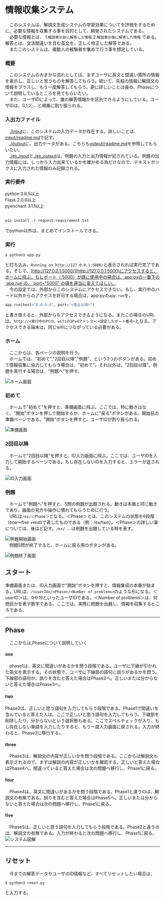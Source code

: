 # 情報収集システム
　このシステムは、解説文生成システムの学習効果についてを評価をするために、必要な情報を収集する事を目的として、開発されたシステムである。<br>
　必要な情報とは、
1.`解説表示前に解答した情報`
2.`解説表示後に解答した情報`
である。解答とは、文法間違いを含む英文を、正しく修正した解答である。<br>
　またこのシステムは、複数人の被験者を集めて行う事を想定している。


### 概要
　このシステムの大まかな流れとしては、まずユーザに英文と間違い箇所の情報を表示し、正しいと思うものを解答してもらう。続いて、先程の情報に解説文の情報をプラスし、もう一度解答してもらう。更に詳しいことは後の、Phaseについて説明しているところを見てもらいたい。<br>
　また、ユーザIDによって、誰の解答情報かを区別できるようにしている。ユーザIDは、0,1,2,... と順番に割り振られる。

### 入出力ファイル
　[./input](https://github.com/yusuke1565/gathering-info-system/tree/master/input)に、このシステムの入力データが存在する。詳しいことは、[input/readme.md](https://github.com/yusuke1565/gathering-info-system/tree/master/input/readme.md)で記す。<br>
　[./output](https://github.com/yusuke1565/gathering-info-system/tree/master/output)に、出力データがある。こちらも[output/readme.md](https://github.com/yusuke1565/gathering-info-system/tree/master/output/readme.md)を参照してもらいたい。<br>
　[./ex_input](https://github.com/yusuke1565/gathering-info-system/tree/master/ex_input)と[./ex_output](https://github.com/yusuke1565/gathering-info-system/tree/master/ex_output)は、例題の入力と出力情報が記されている。例題の出力情報には、しっかり入力出来ているかを確かめる為だけなので、テキストボックスに入力された情報のみ記録される。

### 実行要件
python 3.8.5以上<br>
Flask 2.0.0以上<br>
pyenchant 3.1.1以上<br><br>
```python
pip install -r request/requirement.txt
```
でpython以外は、まとめてインストールできる。

### 実行
```python:/evaluation-system
$ python3 app.py
```
と打ち込み、`Running on http://127.0.0.1:5000/`と表示されれば実行完了である。そして、[http://127.0.0.1:5000/](http://127.0.0.1:5000)にアクセスすると、ホームに飛ぶ。もしポート（:5000）が既に使用中の場合は、app.pyの一番下の`app.run`の、`port="5000"`の値を適当に変えてほしい。<br>
　今の設定では、外部からこのシステムにアクセスできない。もし、実行中のハード以外からのアクセスを許可する場合は、app.pyの`app.run`を、
```python:app.py
app.run(host="0.0.0.0", port="<適当な値>")
```
と書き換えると、外部からもアクセスできるようになる。またこの場合のURLは、`http://<実行中のPCの、wifiのIPv4アドレス>:<設定したポート番号>`となる。アクセスできる端末は、同じwifiにつながっている必要がある。

### ホーム
　ここからは、各ページの説明を行う。<br>
　ホームでは、"初めて","2回目以降","例題"、という3つのボタンがある。初めて情報収集に協力してもらう場合は、"初めて"。それ以外は、"2回目以降"。例題を実行する場合は、"例題へ"を押す。

![ホーム画面](./images/sys_home.png)

### 初めて
　ホームで"初めて"を押すと、準備画面に飛ぶ。ここでは、特に動きはなく、"開始"ボタンを押して開始するか、ホームに"戻る"ボタンがある。開始前の準備ページである。"開始"ボタンを押すと、ユーザIDが割り振られる。

![準備画面](./images/sys_new.png)

### 2回目以降
　ホームで"2回目以降"を押すと、ID入力画面に飛ぶ。ここでは、ユーザIDを入力して開始するページである。もし存在しないIDを入力すると、エラーが返される。

![ID入力画面](./images/sys_second.png)

### 例題
　ホームで"例題へ"を押すと、5問の例題が出題される。動きは本番と同じ動きであり、画面の見方や操作に慣れてもらうために行う。<br>
　URLは`/ex/＜Phase＞`となる。＜Phase＞とは、このシステムの状態を6段階（one～five +end)で表したものである（例：/ex/two）。＜Phase＞の詳しい事については、後ほど記す。`/ex/...`は例題を出題している時を表す。

![例題開始画面](./images/sys_exstart.png)
<br>
　例題5問が終了すると、ホームに戻る用のボタンがある。

![例題終了画面](./images/sys_exend.png)

## スタート
 準備画面または、ID入力画面で"開始"ボタンを押すと、情報集収の本番が始まる。URLは、`/<userID>/<Phase>/<Number of problems>`のような形になる。＜userID＞は、0や19といったユーザIDである。＜Number of problems＞は、何問目かを表す数字である。ここでは、実際に問題を出題し、情報を収集するところである。
<hr>

## Phase
　ここからは,Phaseについて説明していく
#### one
　phase1は、英文に間違いがあるかを問う段階である。ユーザに下線が引かれた英文を表示する。その状態で、ユーザに下線部の語句に誤りがあるかを問う。下線部の語句が、誤りを含むと答えた場合はPhase2へ。正しいまたは分からないと答えた場合はPhase3へ。

#### two　
 Phase2は、正しいと思う語句を入力してもらう段階である。Phase1で間違いを含んでいると答えた人は、ここで正しいと思う語句を入力してもらう。下線部を削除したり、分からないという選択肢もある。ここでスペルチェックが入り、もし存在しない単語を入力したりすると、もう一度入力画面に戻される。入力が終わると、Phase3に移行する。

#### three
　Phase3は、解説文の内容が正しいかを問う段階である。ここからは解説文も表示されるので、まずは解説の内容が正しいかを確認する。正しいと答えた場合はPhase4へ。間違っていると答えた場合は次の問題へ移行し、Phase1に戻る。

#### four
　Phase4は、英文に間違いがあるかを問う段階である。Phase1と違うのは、解説文の有無である。誤りを含むと答えた場合はPhase5へ。正しいまたは分からないと答えた場合は次の問題へ移行し、Phase1に戻る。

#### five
　Phase5は、正しいと思う語句を入力してもらう段階である。Phase2と違うのは、解説文の有無である。入力が終わると次の問題へ移行し、Phase1に戻る。
![システム図解](./images/system_overview.png "システム概要の図解")

<hr>

## リセット
　今までの解答データやユーザのID情報など、すべてリセットしたい場合は、
```python:reset
$ python3 reset.py
```
と入力する。
